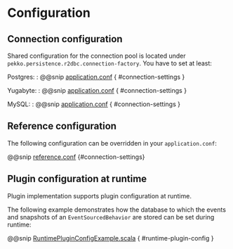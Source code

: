 # Configuration

## Connection configuration

Shared configuration for the connection pool is located under `pekko.persistence.r2dbc.connection-factory`.
You have to set at least:

Postgres:
: @@snip [application.conf](/docs/src/test/resources/application-postgres.conf) { #connection-settings }

Yugabyte:
: @@snip [application.conf](/docs/src/test/resources/application-yugabyte.conf) { #connection-settings }

MySQL:
: @@snip [application.conf](/docs/src/test/resources/application-mysql.conf) { #connection-settings }

## Reference configuration 

The following configuration can be overridden in your `application.conf`:

@@snip [reference.conf](/core/src/main/resources/reference.conf) {#connection-settings}

## Plugin configuration at runtime

Plugin implementation supports plugin configuration at runtime.

The following example demonstrates how the database to which the events and snapshots of an `EventSourcedBehavior` are stored can be set during runtime:

@@snip [RuntimePluginConfigExample.scala](/docs/src/test/scala/docs/home/RuntimePluginConfigExample.scala) { #runtime-plugin-config }
